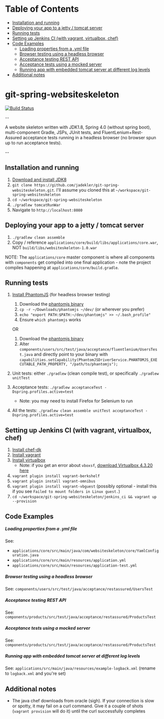 # Table of Contents

- [Installation and running](#installation-and-running)
- [Deploying your app to a jetty / tomcat server](#deploying-your-app-to-a-jetty--tomcat-server)
- [Running tests](#running-tests)
- [Setting up Jenkins CI (with vagrant, virtualbox, chef)](#setting-up-jenkins-ci-with-vagrant-virtualbox-chef)
- [Code Examples](#code-examples)
    - [Loading properties from a .yml file](#loading-properties-from-a-yml-file)
    - [Browser testing using a headless browser](#browser-testing-using-a-headless-browser)
    - [Acceptance testing REST API](#acceptance-testing-rest-api)
    - [Acceptance tests using a mocked server](#acceptance-tests-using-a-mocked-server)
    - [Running app with embedded tomcat server at different log levels](#running-app-with-embedded-tomcat-server-at-different-log-levels)
- [Additional notes](#additional-notes)

# git-spring-websiteskeleton

[![Build Status](https://travis-ci.org/jadekler/git-java-websiteskeleton.svg?branch=master)](https://travis-ci.org/jadekler/git-java-websiteskeleton)

--

A website skeleton written with JDK1.8, Spring 4.0 (without spring boot), multi-component Gradle, JSPs, JUnit tests,
and FluentLenium+Rest-Assured acceptance tests running in a headless browser (no browser spun up to run acceptance tests).

--

## Installation and running

1. [Download and install JDK8](http://www.oracle.com/technetwork/java/javase/downloads/jdk8-downloads-2133151.html)
1. `git clone https://github.com/jadekler/git-spring-websiteskeleton.git`. I'll assume you cloned this at
`~/workspace/git-spring-websiteskeleton`
1. `cd ~/workspace/git-spring-websiteskeleton`
1. `./gradlew tomcatRunWar`
1. Navigate to `http://localhost:8080`

## Deploying your app to a jetty / tomcat server

1. `./gradlew clean assemble`
1. Copy / reference `applications/core/build/libs/applications/core.war`, NOT `build/libs/websiteskeleton-1.0.war`

NOTE: The `applications/core` master component is where all components with `components` get compiled into one final
application - note the project compiles happening at `applications/core/build.gradle`.

## Running tests

1. [Install PhantomJS](http://phantomjs.org/download.html) (for headless browser testing)
    1. Download the [phantomjs binary](https://github.com/eugene1g/phantomjs/releases/tag/2.0.0-bin)
    1. `cp -r ~/Downloads/phantomjs ~/dev/` (or wherever you prefer)
    1. `echo "export PATH:$PATH:~/dev/phantomjs" >> ~/.bash_profile"`
    1. Ensure `which phantomjs` works

    OR

    1. Download the [phantomjs binary](https://github.com/eugene1g/phantomjs/releases/tag/2.0.0-bin)
    1. Alter `components/users/src/test/java/acceptance/fluentlenium/UsersTest.java` and directly point to your binary with
     `capabilities.setCapability(PhantomJSDriverService.PHANTOMJS_EXECUTABLE_PATH_PROPERTY, "/path/to/phantomjs");`
1. Unit tests: either `./gradlew` (clean compile test), or specifically `./gradlew unitTest`
1. Acceptance tests: `./gradlew acceptanceTest -Dspring.profiles.active=test`
    - Note: you may need to install Firefox for Selenium to run
1. All the tests: `./gradlew clean assemble unitTest acceptanceTest -Dspring.profiles.active=test`

## Setting up Jenkins CI (with vagrant, virtualbox, chef)

1. [Install chef-dk](https://downloads.chef.io/chef-dk/)
1. [Install vagrant](http://www.vagrantup.com/downloads.html)
1. [Install virtualbox](https://www.virtualbox.org/wiki/Downloads)
    - Note: if you get an error about `vboxsf`, [download Virtualbox 4.3.20 here](https://www.virtualbox.org/wiki/Download_Old_Builds_4_3)
1. `vagrant plugin install vagrant-berkshelf`
1. `vagrant plugin install vagrant-omnibus`
1. `vagrant plugin install vagrant-vbguest` (possibly optional - install this if you see `Failed to mount folders in Linux guest.`)
1. `cd ~/workspace/git-spring-websiteskeleton/jenkins_ci && vagrant up --provision`

## Code Examples

##### Loading properties from a .yml file

See:

- `applications/core/src/main/java/com/websiteskeleton/core/YamlConfiguration.java`
- `applications/core/src/main/resources/application.yml`
- `applications/core/src/main/resources/application-test.yml`

##### Browser testing using a headless browser

See: `components/users/src/test/java/acceptance/restassured/UsersTest`

##### Acceptance testing REST API

See: `components/products/src/test/java/acceptance/restassured/ProductsTest`

##### Acceptance tests using a mocked server

See: `components/products/src/test/java/acceptance/restassured/ProductsTest`

##### Running app with embedded tomcat server at different log levels

See: `applications/src/main/java/resources/example-logback.xml` (rename to `logback.xml` and you're set)

## Additional notes

- The java chef downloads from oracle (sigh). If your connection is slow or spotty, it may fail on a curl command. Give it
a couple of shots (`vagrant provision` will do it) until the curl successfully completes
